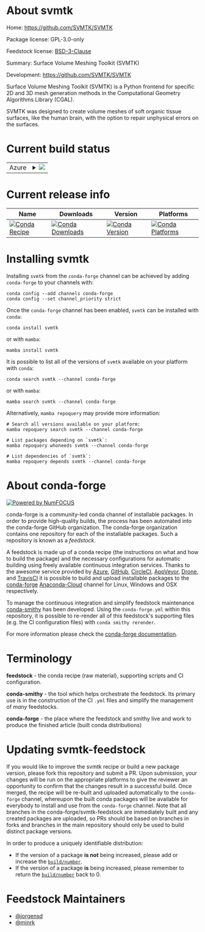 About svmtk
===========

Home: https://github.com/SVMTK/SVMTK

Package license: GPL-3.0-only

Feedstock license: [BSD-3-Clause](https://github.com/conda-forge/svmtk-feedstock/blob/main/LICENSE.txt)

Summary: Surface Volume Meshing Toolkit (SVMTK)

Development: https://github.com/SVMTK/SVMTK

Surface Volume Meshing Toolkit (SVMTK) is a Python frontend
for specific 2D and 3D mesh generation methods in the
Computational Geometry Algorithms Library (CGAL).

SVMTK was designed to create volume meshes of soft organic tissue surfaces,
like the human brain, with the option to repair unphysical errors on the surfaces.


Current build status
====================


<table>
    
  <tr>
    <td>Azure</td>
    <td>
      <details>
        <summary>
          <a href="https://dev.azure.com/conda-forge/feedstock-builds/_build/latest?definitionId=18144&branchName=main">
            <img src="https://dev.azure.com/conda-forge/feedstock-builds/_apis/build/status/svmtk-feedstock?branchName=main">
          </a>
        </summary>
        <table>
          <thead><tr><th>Variant</th><th>Status</th></tr></thead>
          <tbody><tr>
              <td>linux_64_python3.10.____cpython</td>
              <td>
                <a href="https://dev.azure.com/conda-forge/feedstock-builds/_build/latest?definitionId=18144&branchName=main">
                  <img src="https://dev.azure.com/conda-forge/feedstock-builds/_apis/build/status/svmtk-feedstock?branchName=main&jobName=linux&configuration=linux%20linux_64_python3.10.____cpython" alt="variant">
                </a>
              </td>
            </tr><tr>
              <td>linux_64_python3.8.____cpython</td>
              <td>
                <a href="https://dev.azure.com/conda-forge/feedstock-builds/_build/latest?definitionId=18144&branchName=main">
                  <img src="https://dev.azure.com/conda-forge/feedstock-builds/_apis/build/status/svmtk-feedstock?branchName=main&jobName=linux&configuration=linux%20linux_64_python3.8.____cpython" alt="variant">
                </a>
              </td>
            </tr><tr>
              <td>linux_64_python3.9.____cpython</td>
              <td>
                <a href="https://dev.azure.com/conda-forge/feedstock-builds/_build/latest?definitionId=18144&branchName=main">
                  <img src="https://dev.azure.com/conda-forge/feedstock-builds/_apis/build/status/svmtk-feedstock?branchName=main&jobName=linux&configuration=linux%20linux_64_python3.9.____cpython" alt="variant">
                </a>
              </td>
            </tr><tr>
              <td>osx_64_python3.10.____cpython</td>
              <td>
                <a href="https://dev.azure.com/conda-forge/feedstock-builds/_build/latest?definitionId=18144&branchName=main">
                  <img src="https://dev.azure.com/conda-forge/feedstock-builds/_apis/build/status/svmtk-feedstock?branchName=main&jobName=osx&configuration=osx%20osx_64_python3.10.____cpython" alt="variant">
                </a>
              </td>
            </tr><tr>
              <td>osx_64_python3.8.____cpython</td>
              <td>
                <a href="https://dev.azure.com/conda-forge/feedstock-builds/_build/latest?definitionId=18144&branchName=main">
                  <img src="https://dev.azure.com/conda-forge/feedstock-builds/_apis/build/status/svmtk-feedstock?branchName=main&jobName=osx&configuration=osx%20osx_64_python3.8.____cpython" alt="variant">
                </a>
              </td>
            </tr><tr>
              <td>osx_64_python3.9.____cpython</td>
              <td>
                <a href="https://dev.azure.com/conda-forge/feedstock-builds/_build/latest?definitionId=18144&branchName=main">
                  <img src="https://dev.azure.com/conda-forge/feedstock-builds/_apis/build/status/svmtk-feedstock?branchName=main&jobName=osx&configuration=osx%20osx_64_python3.9.____cpython" alt="variant">
                </a>
              </td>
            </tr>
          </tbody>
        </table>
      </details>
    </td>
  </tr>
</table>

Current release info
====================

| Name | Downloads | Version | Platforms |
| --- | --- | --- | --- |
| [![Conda Recipe](https://img.shields.io/badge/recipe-svmtk-green.svg)](https://anaconda.org/conda-forge/svmtk) | [![Conda Downloads](https://img.shields.io/conda/dn/conda-forge/svmtk.svg)](https://anaconda.org/conda-forge/svmtk) | [![Conda Version](https://img.shields.io/conda/vn/conda-forge/svmtk.svg)](https://anaconda.org/conda-forge/svmtk) | [![Conda Platforms](https://img.shields.io/conda/pn/conda-forge/svmtk.svg)](https://anaconda.org/conda-forge/svmtk) |

Installing svmtk
================

Installing `svmtk` from the `conda-forge` channel can be achieved by adding `conda-forge` to your channels with:

```
conda config --add channels conda-forge
conda config --set channel_priority strict
```

Once the `conda-forge` channel has been enabled, `svmtk` can be installed with `conda`:

```
conda install svmtk
```

or with `mamba`:

```
mamba install svmtk
```

It is possible to list all of the versions of `svmtk` available on your platform with `conda`:

```
conda search svmtk --channel conda-forge
```

or with `mamba`:

```
mamba search svmtk --channel conda-forge
```

Alternatively, `mamba repoquery` may provide more information:

```
# Search all versions available on your platform:
mamba repoquery search svmtk --channel conda-forge

# List packages depending on `svmtk`:
mamba repoquery whoneeds svmtk --channel conda-forge

# List dependencies of `svmtk`:
mamba repoquery depends svmtk --channel conda-forge
```


About conda-forge
=================

[![Powered by
NumFOCUS](https://img.shields.io/badge/powered%20by-NumFOCUS-orange.svg?style=flat&colorA=E1523D&colorB=007D8A)](https://numfocus.org)

conda-forge is a community-led conda channel of installable packages.
In order to provide high-quality builds, the process has been automated into the
conda-forge GitHub organization. The conda-forge organization contains one repository
for each of the installable packages. Such a repository is known as a *feedstock*.

A feedstock is made up of a conda recipe (the instructions on what and how to build
the package) and the necessary configurations for automatic building using freely
available continuous integration services. Thanks to the awesome service provided by
[Azure](https://azure.microsoft.com/en-us/services/devops/), [GitHub](https://github.com/),
[CircleCI](https://circleci.com/), [AppVeyor](https://www.appveyor.com/),
[Drone](https://cloud.drone.io/welcome), and [TravisCI](https://travis-ci.com/)
it is possible to build and upload installable packages to the
[conda-forge](https://anaconda.org/conda-forge) [Anaconda-Cloud](https://anaconda.org/)
channel for Linux, Windows and OSX respectively.

To manage the continuous integration and simplify feedstock maintenance
[conda-smithy](https://github.com/conda-forge/conda-smithy) has been developed.
Using the ``conda-forge.yml`` within this repository, it is possible to re-render all of
this feedstock's supporting files (e.g. the CI configuration files) with ``conda smithy rerender``.

For more information please check the [conda-forge documentation](https://conda-forge.org/docs/).

Terminology
===========

**feedstock** - the conda recipe (raw material), supporting scripts and CI configuration.

**conda-smithy** - the tool which helps orchestrate the feedstock.
                   Its primary use is in the construction of the CI ``.yml`` files
                   and simplify the management of *many* feedstocks.

**conda-forge** - the place where the feedstock and smithy live and work to
                  produce the finished article (built conda distributions)


Updating svmtk-feedstock
========================

If you would like to improve the svmtk recipe or build a new
package version, please fork this repository and submit a PR. Upon submission,
your changes will be run on the appropriate platforms to give the reviewer an
opportunity to confirm that the changes result in a successful build. Once
merged, the recipe will be re-built and uploaded automatically to the
`conda-forge` channel, whereupon the built conda packages will be available for
everybody to install and use from the `conda-forge` channel.
Note that all branches in the conda-forge/svmtk-feedstock are
immediately built and any created packages are uploaded, so PRs should be based
on branches in forks and branches in the main repository should only be used to
build distinct package versions.

In order to produce a uniquely identifiable distribution:
 * If the version of a package **is not** being increased, please add or increase
   the [``build/number``](https://docs.conda.io/projects/conda-build/en/latest/resources/define-metadata.html#build-number-and-string).
 * If the version of a package **is** being increased, please remember to return
   the [``build/number``](https://docs.conda.io/projects/conda-build/en/latest/resources/define-metadata.html#build-number-and-string)
   back to 0.

Feedstock Maintainers
=====================

* [@jorgensd](https://github.com/jorgensd/)
* [@minrk](https://github.com/minrk/)

